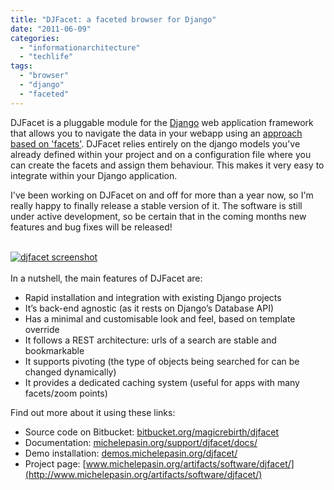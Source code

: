 ```yaml
---
title: "DJFacet: a faceted browser for Django"
date: "2011-06-09"
categories: 
  - "informationarchitecture"
  - "techlife"
tags: 
  - "browser"
  - "django"
  - "faceted"
---
```


DJFacet is a pluggable module for the [Django](https://www.djangoproject.com/) web application framework that allows you to navigate the data in your webapp using an [approach based on 'facets'](http://www.michelepasin.org/blog/2009/03/05/faceted-browsing-a-conceptual-map/). DJFacet relies entirely on the django models you've already defined within your project and on a configuration file where you can create the facets and assign them behaviour. This makes it very easy to integrate within your Django application.

I've been working on DJFacet on and off for more than a year now, so I'm really happy to finally release a stable version of it. The software is still under active development, so be certain that in the coming months new features and bug fixes will be released!

  
   
[![djfacet screenshot](/media/static/blog_img/5814620822_1b32986a64_z.jpg)](http://www.flickr.com/photos/mikele/5814620822/ "djfacet screenshot by MagIcReBirth, on Flickr")  
   
In a nutshell, the main features of DJFacet are:

- Rapid installation and integration with existing Django projects
- It’s back-end agnostic (as it rests on Django’s Database API)
- Has a minimal and customisable look and feel, based on template override
- It follows a REST architecture: urls of a search are stable and bookmarkable
- It supports pivoting (the type of objects being searched for can be changed dynamically)
- It provides a dedicated caching system (useful for apps with many facets/zoom points)

Find out more about it using these links:

- Source code on Bitbucket: [bitbucket.org/magicrebirth/djfacet](https://bitbucket.org/magicrebirth/djfacet)
- Documentation: [michelepasin.org/support/djfacet/docs/](http://michelepasin.org/support/djfacet/docs/)
- Demo installation: [demos.michelepasin.org/djfacet/](http://demos.michelepasin.org/djfacet/)
- Project page: [www.michelepasin.org/artifacts/software/djfacet/](http://www.michelepasin.org/artifacts/software/djfacet/)
